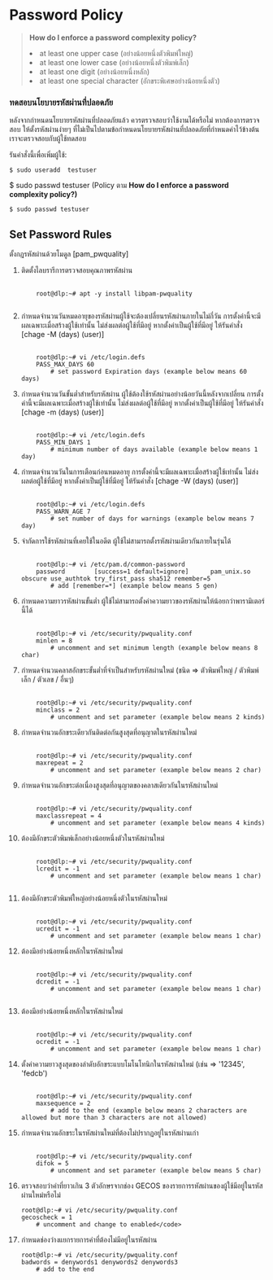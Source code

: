<div>
    <h1>Password Policy</h1>
    <blockquote>
        <p><b>How do I enforce a password complexity policy?</b></p>
        <li>at least one upper case (อย่างน้อยหนึ่งตัวพิมพ์ใหญ่)</li>
        <li>at least one lower case (อย่างน้อยหนึ่งตัวพิมพ์เล็ก)</li>
        <li>at least one digit (อย่างน้อยหนึ่งหลัก)</li>
        <li>at least one special character (อักขระพิเศษอย่างน้อยหนึ่งตัว)</li>
    </blockquote>
<h3>ทดสอบนโยบายรหัสผ่านที่ปลอดภัย</h3>
<p>หลังจากกำหนดนโยบายรหัสผ่านที่ปลอดภัยแล้ว ควรตรวจสอบว่าใช้งานได้หรือไม่ หากต้องการตรวจสอบ ให้ตั้งรหัสผ่านง่ายๆ ที่ไม่เป็นไปตามข้อกำหนดนโยบายรหัสผ่านที่ปลอดภัยที่กำหนดค่าไว้ข้างต้น เราจะตรวจสอบกับผู้ใช้ทดสอบ</p>
<p>รันคำสั่งนี้เพื่อเพิ่มผู้ใช้:</p>
<pre>
<code>$ sudo useradd  testuser</code>
</pre>
<p>$ sudo passwd testuser (Policy ตาม <b>How do I enforce a password complexity policy?)</b></p>
<pre>
<code>$ sudo passwd testuser</code>
</pre>
</div>

<div>
<h2>Set Password Rules</h2>
<p>ตั้งกฎรหัสผ่านด้วยโมดูล [pam_pwquality]</p>
<ol>
<li>
    ติดตั้งไลบรารีการตรวจสอบคุณภาพรหัสผ่าน
</li>
<pre>
    <code>
    root@dlp:~# apt -y install libpam-pwquality
    </code>
</pre>
<li>
    กำหนดจำนวนวันหมดอายุของรหัสผ่านผู้ใช้จะต้องเปลี่ยนรหัสผ่านภายในไม่กี่วัน การตั้งค่านี้จะมีผลเฉพาะเมื่อสร้างผู้ใช้เท่านั้น ไม่ส่งผลต่อผู้ใช้ที่มีอยู่ หากตั้งค่าเป็นผู้ใช้ที่มีอยู่ ให้รันคำสั่ง [chage -M (days) (user)]
</li>
<pre>
    <code>
    root@dlp:~# vi /etc/login.defs
    PASS_MAX_DAYS 60
        # set password Expiration days (example below means 60 days)</code>
</pre>
<li>
    กำหนดจำนวนวันขั้นต่ำสำหรับรหัสผ่าน ผู้ใช้ต้องใช้รหัสผ่านอย่างน้อยวันนี้หลังจากเปลี่ยน การตั้งค่านี้จะมีผลเฉพาะเมื่อสร้างผู้ใช้เท่านั้น ไม่ส่งผลต่อผู้ใช้ที่มีอยู่ หากตั้งค่าเป็นผู้ใช้ที่มีอยู่ ให้รันคำสั่ง [chage -m (days) (user)]
</li>
<pre>
    <code>
    root@dlp:~# vi /etc/login.defs
    PASS_MIN_DAYS 1
        # minimum number of days available (example below means 1 day)</code>
</pre>
<li>
    กำหนดจำนวนวันในการเตือนก่อนหมดอายุ การตั้งค่านี้จะมีผลเฉพาะเมื่อสร้างผู้ใช้เท่านั้น ไม่ส่งผลต่อผู้ใช้ที่มีอยู่ หากตั้งค่าเป็นผู้ใช้ที่มีอยู่ ให้รันคำสั่ง [chage -W (days) (user)]
</li>
<pre>
    <code>
    root@dlp:~# vi /etc/login.defs
    PASS_WARN_AGE 7
        # set number of days for warnings (example below means 7 day)</code>
</pre>
<li>
    จำกัดการใช้รหัสผ่านที่เคยใช้ในอดีต ผู้ใช้ไม่สามารถตั้งรหัสผ่านเดียวกันภายในรุ่นได้
</li>
<pre>
    <code>
    root@dlp:~# vi /etc/pam.d/common-password
    password        [success=1 default=ignore]      pam_unix.so obscure use_authtok try_first_pass sha512 remember=5
        # add [remember=*] (example below means 5 gen)</code>
</pre>
<li>
    กำหนดความยาวรหัสผ่านขั้นต่ำ ผู้ใช้ไม่สามารถตั้งค่าความยาวของรหัสผ่านให้น้อยกว่าพารามิเตอร์นี้ได้
</li>
<pre>
    <code>
    root@dlp:~# vi /etc/security/pwquality.conf
    minlen = 8
        # uncomment and set minimum length (example below means 8 char)</code>
</pre>
<li>
    กำหนดจำนวนคลาสอักขระขั้นต่ำที่จำเป็นสำหรับรหัสผ่านใหม่ (ชนิด ⇒ ตัวพิมพ์ใหญ่ / ตัวพิมพ์เล็ก / ตัวเลข / อื่นๆ)
</li>
<pre>
    <code>
    root@dlp:~# vi /etc/security/pwquality.conf
    minclass = 2
        # uncomment and set parameter (example below means 2 kinds)</code>
</pre>
<li>
    กำหนดจำนวนอักขระเดียวกันติดต่อกันสูงสุดที่อนุญาตในรหัสผ่านใหม่
</li>
<pre>
    <code>
    root@dlp:~# vi /etc/security/pwquality.conf
    maxrepeat = 2
        # uncomment and set parameter (example below means 2 char)</code>
</pre>
<li>
    กำหนดจำนวนอักขระต่อเนื่องสูงสุดที่อนุญาตของคลาสเดียวกันในรหัสผ่านใหม่
</li>
<pre>
    <code>
    root@dlp:~# vi /etc/security/pwquality.conf
    maxclassrepeat = 4
        # uncomment and set parameter (example below means 4 kinds)</code>
</pre>
<li>
    ต้องมีอักขระตัวพิมพ์เล็กอย่างน้อยหนึ่งตัวในรหัสผ่านใหม่
</li>
<pre>
    <code>
    root@dlp:~# vi /etc/security/pwquality.conf
    lcredit = -1
        # uncomment and set parameter (example below means 1 char)
    </code>
</pre>
<li>
    ต้องมีอักขระตัวพิมพ์ใหญ่อย่างน้อยหนึ่งตัวในรหัสผ่านใหม่
</li>
<pre>
    <code>
    root@dlp:~# vi /etc/security/pwquality.conf
    ucredit = -1
        # uncomment and set parameter (example below means 1 char)</code>
</pre>
<li>
    ต้องมีอย่างน้อยหนึ่งหลักในรหัสผ่านใหม่
</li>
<pre>
    <code>
    root@dlp:~# vi /etc/security/pwquality.conf
    dcredit = -1
        # uncomment and set parameter (example below means 1 char)
    </code>
</pre>
<li>
    ต้องมีอย่างน้อยหนึ่งหลักในรหัสผ่านใหม่
</li>
<pre>
    <code>
    root@dlp:~# vi /etc/security/pwquality.conf
    ocredit = -1
        # uncomment and set parameter (example below means 1 char)</code>
</pre>
<li>
    ตั้งค่าความยาวสูงสุดของลำดับอักขระแบบโมโนโทนิกในรหัสผ่านใหม่ (เช่น ⇒ '12345', 'fedcb')
</li>
<pre>
    <code>
    root@dlp:~# vi /etc/security/pwquality.conf
    maxsequence = 2
        # add to the end (example below means 2 characters are allowed but more than 3 characters are not allowed)</code>
</pre>
<li>
    กำหนดจำนวนอักขระในรหัสผ่านใหม่ที่ต้องไม่ปรากฏอยู่ในรหัสผ่านเก่า
</li>
<pre>
    <code>
    root@dlp:~# vi /etc/security/pwquality.conf
    difok = 5
        # uncomment and set parameter (example below means 5 char)</code>
</pre>
<li>
    ตรวจสอบว่าคำที่ยาวเกิน 3 ตัวอักษรจากช่อง GECOS ของรายการรหัสผ่านของผู้ใช้มีอยู่ในรหัสผ่านใหม่หรือไม่
</li>

    root@dlp:~# vi /etc/security/pwquality.conf
    gecoscheck = 1
        # uncomment and change to enabled</code>

<li>
    กำหนดช่องว่างแยกรายการคำที่ต้องไม่มีอยู่ในรหัสผ่าน
</li>

    root@dlp:~# vi /etc/security/pwquality.conf
    badwords = denywords1 denywords2 denywords3
        # add to the end
</ol>
</div>


